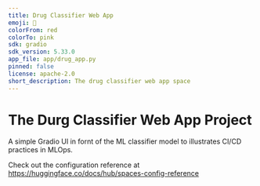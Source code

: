 ```yaml
---
title: Drug Classifier Web App
emoji: 🏃
colorFrom: red
colorTo: pink
sdk: gradio
sdk_version: 5.33.0
app_file: app/drug_app.py
pinned: false
license: apache-2.0
short_description: The drug classifier web app space
---
```


# The Durg Classifier Web App Project

A simple Gradio UI in fornt of the ML classifier model to illustrates CI/CD practices in MLOps.

Check out the configuration reference at https://huggingface.co/docs/hub/spaces-config-reference


